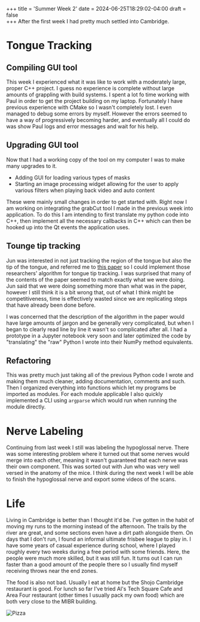 +++
title = 'Summer Week 2'
date = 2024-06-25T18:29:02-04:00
draft = false  
+++
After the first week I had pretty much settled into Cambridge. 

# Tongue Tracking
## Compiling GUI tool
This week I experienced what it was like to work with a moderately large, proper C++ project. I guess no experience is complete without large amounts of grappling with build systems. I spent a lot fo time working with Paul in order to get the project building on my laptop. Fortunately I have previous experience with CMake so I wasn't completely lost. I even managed to debug some errors by myself. However the errors seemed to have a way of progressively becoming harder, and eventually all I could do was show Paul logs and error messages and wait for his help.

## Upgrading GUI tool
Now that I had a working copy of the tool on my computer I was to make many upgrades to it.
- Adding GUI for loading various types of masks
- Starting an image processing widget allowing for the user to apply various filters when playing back video and auto content

These were mainly small changes in order to get started with. Right now I am working on integrating the grabCut tool I made in the previous week into application. To do this I am intending to first translate my python code into C++, then implement all the necessary callbacks in C++ which can then be hooked up into the Qt events the application uses.  

## Tounge tip tracking
Jun was interested in not just tracking the region of the tongue but also the tip of the tongue, and referred me to [this paper](https://www.ncbi.nlm.nih.gov/pmc/articles/PMC8299742/) so I could implement those researchers' algorithm for tongue tip tracking. I was surprised that many of the contents of the paper seemed to match exactly what we were doing. Jun said that we were doing something more than what was in the paper, however I still think it is a bit wrong that, out of what I think might be competitiveness, time is effectively wasted since we are replicating steps that have already been done before. 

I was concerned that the description of the algorithm in the paper would have large amounts of jargon and be generally very complicated, but when I began to clearly read line by line it wasn't so complicated after all. I had a prototype in a Jupyter notebook very soon and later optimized the code by "translating" the "raw" Python I wrote into their NumPy method equivalents.

## Refactoring
This was pretty much just taking all of the previous Python code I wrote and making them much cleaner, adding documentation, comments and such. Then I organized everything into functions which let my programs be imported as modules. For each module applicable I also quickly implemented a CLI using `argparse` which would run when running the module directly. 

# Nerve Labeling
Continuing from last week I still was labeling the hypoglossal nerve. There was some interesting problem where it turned out that some nerves would merge into each other, meaning it wasn't guaranteed that each nerve was their own component. This was sorted out with Jun who was very well versed in the anatomy of the mice. I think during the next week I will be able to finish the hypoglossal nerve and export some videos of the scans. 

# Life
Living in Cambridge is better than I thought it'd be. I've gotten in the habit of moving my runs to the morning instead of the afternoon. The trails by the river are great, and some sections even have a dirt path alongside them. On days that I don't run, I found an informal ultimate frisbee league to play in. I have some years of casual experience during school, where I played roughly every two weeks during a free period with some friends. Here, the people were much more skilled, but it was still fun. It turns out I can run faster than a good amount of the people there so I usually find myself receiving throws near the end zones.  

The food is also not bad. Usually I eat at home but the Shojo Cambridge restaurant is good. For lunch so far I've tried Al's Tech Square Cafe and Area Four restaurant (other times I usually pack my own food) which are both very close to the MIBR building.

![Pizza](/images/IMG_0017.jpeg)

